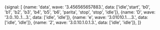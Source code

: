 {signal: [ 
{name: 'data', wave: '3.456565657883.', data: ['idle','start', 'b0', 'b1', 'b2', 'b3', 'b4', 'b5', 'b6', 'parita', 'stop', 'stop', 'idle']}, 
{name: 'D', wave: '3.0..10..1...3.', data: ['idle', 'idle']},
{name: 'e', wave: '3.01010.1....3.', data: ['idle', 'idle']},
{name: '2', wave: '3.0.10.1.0.1.3.', data: ['idle', 'idle']}, 
 ]}

